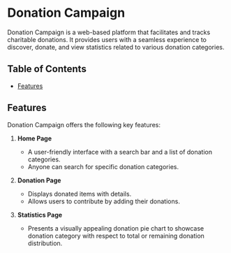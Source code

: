 # Donation Campaign

Donation Campaign is a web-based platform that facilitates and tracks charitable donations. It provides users with a seamless experience to discover, donate, and view statistics related to various donation categories.

## Table of Contents

- [Features](#features)


## Features

Donation Campaign offers the following key features:

1. **Home Page**
   - A user-friendly interface with a search bar and a list of donation categories.
   - Anyone can search for specific donation categories.
   
2. **Donation Page**
   - Displays donated items with details.
   - Allows users to contribute by adding their donations.
   
3. **Statistics Page**
   - Presents a visually appealing donation pie chart to showcase donation category with respect to  total or remaining donation distribution.

